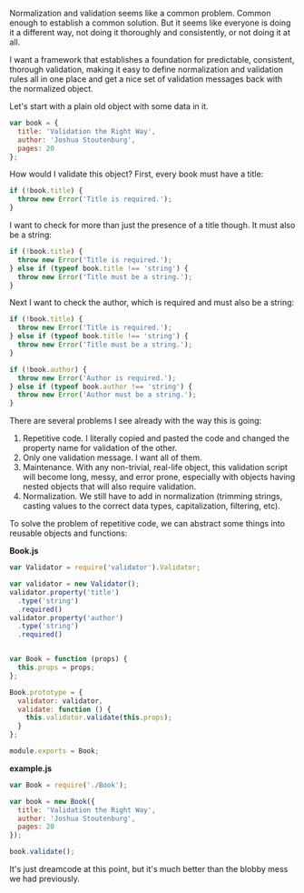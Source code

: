 Normalization and validation seems like a common problem. Common enough to
establish a common solution. But it seems like everyone is doing it a different
way, not doing it thoroughly and consistently, or not doing it at all.

I want a framework that establishes a foundation for predictable, consistent,
thorough validation, making it easy to define normalization and validation rules
all in one place and get a nice set of validation messages back with the
normalized object.

Let's start with a plain old object with some data in it.

```javascript
var book = {
  title: 'Validation the Right Way',
  author: 'Joshua Stoutenburg',
  pages: 20
};
```

How would I validate this object? First, every book must have a title:

```javascript
if (!book.title) {
  throw new Error('Title is required.');
}
```

I want to check for more than just the presence of a title though. It must also
be a string:

```javascript
if (!book.title) {
  throw new Error('Title is required.');
} else if (typeof book.title !== 'string') {
  throw new Error('Title must be a string.');
}
```

Next I want to check the author, which is required and must also be a string:

```javascript
if (!book.title) {
  throw new Error('Title is required.');
} else if (typeof book.title !== 'string') {
  throw new Error('Title must be a string.');
}

if (!book.author) {
  throw new Error('Author is required.');
} else if (typeof book.author !== 'string') {
  throw new Error('Author must be a string.');
}
```

There are several problems I see already with the way this is going:

1. Repetitive code. I literally copied and pasted the code and changed the
  property name for validation of the other.
2. Only one validation message. I want all of them.
3. Maintenance. With any non-trivial, real-life object, this validation script
  will become long, messy, and error prone, especially with objects having
  nested objects that will also require validation.
4. Normalization. We still have to add in normalization (trimming strings,
  casting values to the correct data types, capitalization, filtering, etc).

To solve the problem of repetitive code, we can abstract some things into
reusable objects and functions:

__Book.js__
```javascript
var Validator = require('validator').Validator;

var validator = new Validator();
validator.property('title')
  .type('string')
  .required()
validator.property('author')
  .type('string')
  .required()


var Book = function (props) {
  this.props = props;
};

Book.prototype = {
  validator: validator,
  validate: function () {
    this.validator.validate(this.props);
  }
};

module.exports = Book;
```

__example.js__
```javascript
var Book = require('./Book');

var book = new Book({
  title: 'Validation the Right Way',
  author: 'Joshua Stoutenburg',
  pages: 20
});

book.validate();
```

It's just dreamcode at this point, but it's much better than the blobby mess we
had previously.
